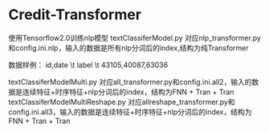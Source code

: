 # Credit-Transformer
使用Tensorflow2.0训练nlp模型
textClassiferModel.py 对应nlp_transformer.py和config.ini.nlp，输入的数据是所有nlp分词后的index,结构为纯Transformer

数据样例： id,date \t	label \t	43105,40087,63036

textClassiferModelMulti.py 对应all_transformer.py和config.ini.all2，输入的数据是连续特征+时序特征+nlp分词后的index，结构为FNN + Tran + Tran
textClassiferModelMultiReshape.py 对应allreshape_transformer.py和config.ini.all3，输入的数据是连续特征+时序特征+nlp分词后的index，结构为FNN + Tran + Tran
